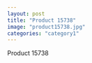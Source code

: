 ```yaml
---
layout: post
title: "Product 15738"
image: "product15738.jpg"
categories: "category1"
---
```

Product 15738
